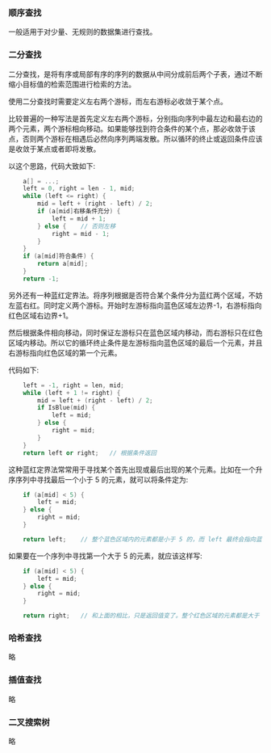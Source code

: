 
### 顺序查找

一般适用于对少量、无规则的数据集进行查找。

### 二分查找

二分查找，是将有序或局部有序的序列的数据从中间分成前后两个子表，通过不断缩小目标值的检索范围进行检索的方法。

使用二分查找时需要定义左右两个游标，而左右游标必收敛于某个点。

比较普遍的一种写法是首先定义左右两个游标，分别指向序列中最左边和最右边的两个元素，两个游标相向移动。如果能够找到符合条件的某个点，那必收敛于该点，否则两个游标在相遇后必然向序列两端发散。所以循环的终止或返回条件应该是收敛于某点或者即将发散。

以这个思路，代码大致如下:
```cpp
    a[] = ...;
    left = 0, right = len - 1, mid;
    while (left <= right) {
        mid = left + (right - left) / 2;
        if (a[mid]右移条件充分) {
            left = mid + 1;
        } else {    // 否则左移
            right = mid - 1;
        }
    }
    if (a[mid]符合条件) {
        return a[mid];
    }
    return -1;
```

另外还有一种蓝红定界法。将序列根据是否符合某个条件分为蓝红两个区域，不妨左蓝右红。同时定义两个游标。开始时左游标指向蓝色区域左边界-1，右游标指向红色区域右边界+1。

然后根据条件相向移动，同时保证左游标只在蓝色区域内移动，而右游标只在红色区域内移动。所以它的循环终止条件是左游标指向蓝色区域的最后一个元素，并且右游标指向红色区域的第一个元素。

代码如下:
```cpp
    left = -1, right = len, mid;
    while (left + 1 != right) {
        mid = left + (right - left) / 2;
        if IsBlue(mid) {
            left = mid;
        } else {
            right = mid;
        }
    }
    return left or right;   // 根据条件返回
```

这种蓝红定界法常常用于寻找某个首先出现或最后出现的某个元素。比如在一个升序序列中寻找最后一个小于 5 的元素，就可以将条件定为:
```cpp
    if (a[mid] < 5) {
        left = mid;
    } else {
        right = mid;
    }

    return left;    // 整个蓝色区域内的元素都是小于 5 的，而 left 最终会指向蓝色区域的最后一个符合条件的元素
```
如果要在一个序列中寻找第一个大于 5 的元素，就应该这样写:
```cpp
    if (a[mid] < 5) {
        left = mid;
    } else {
        right = mid;
    }

    return right;   // 和上面的相比，只是返回值变了。整个红色区域的元素都是大于 5 的，而 right 最终会指向红色区域的第一个符合条件的元素
```

### 哈希查找

略

### 插值查找

略

### 二叉搜索树

略
